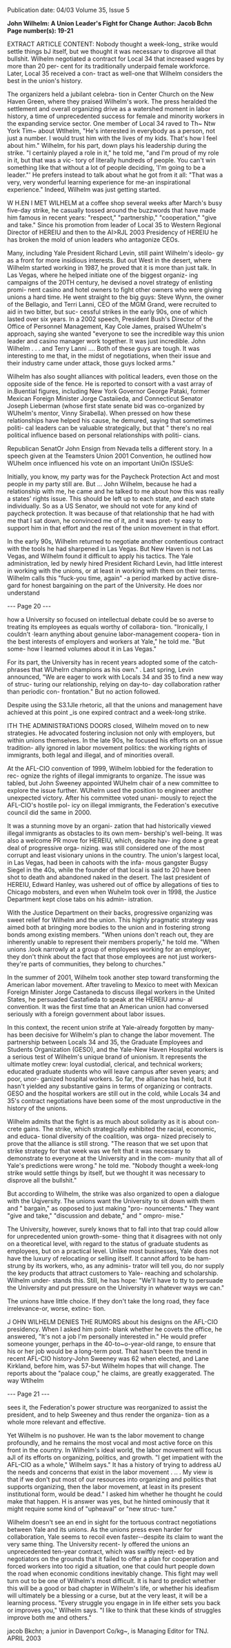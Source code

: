 Publication date: 04/03
Volume 35, Issue 5

**John Wilhelm: A Union Leader's Fight for Change**
**Author: Jacob Bchn**
**Page number(s): 19-21**

EXTRACT ARTICLE CONTENT:
Nobody thought a week-long_ strike would 
settle things bJ itself, but we thought it was 
necessarv to disprove all that bullshit. 
Wilhelm negotiated a contract for Local 34 
that increased wages by more than 20 per-
cent for its traditionally underpaid female 
workforce. Later, Local 35 received a con-
tract as well-one that Wilhelm considers 
the best in the union's history. 


The organizers held a jubilant celebra-
tion in Center Church on the New Haven 
Green, where they praised Wilhelm's work. 
The press heralded the settlement and 
overall organizing drive as a watershed 
moment in labor history, a time of 
unprecedented success for female and 
minority workers in the expanding service 
sector. One member of Local 34 raved to 
Th~ Ntw York Tim~ about Wtlhelm, "He's 
interested in everybody as a person, not 
just a number. I would trust him with the 
lives of my kids. That's how I feel about 
him." Wilhelm, for his part, down plays his 
leadership during the strike. "I certainly 
played a role in it," he told me, "and I'm 
proud of my role in it, but that was a vic-
tory of literally hundreds of people. You 
can't win something like that without a lot 
of people deciding, 'I'm going to be a 
leader."' He prefers instead to talk about 
what he got from it all: "That was a very, 
very wonderful learning experience for 
me-an inspirational experience." Indeed, 
Wilhelm was just getting started. 


W 
H.EN I MET WILHELM at a coffee 
shop several weeks after March's 
busy five-day strike, he casually 
tossed around the buzzwords that have 
made him famous in recent years: 
"respect," "partnership," "cooperation," 
"give and take." Since his promotion from 
leader of Local 35 to Western Regional 
Director of HEREIU and then to the 
AI>RJL 2003 
Presidency of HEREIU he has broken the 
mold of union leaders who antagonize 
CEOs. 


Many, 
including 
Yale 
President 
Richard Levin, still paint Wilhelm's ideolo-
gy as a front for more insidious interests. 
But out West in the desert, where Wilhelm 
started working in 1987, he proved that it is 
more than just talk. In Las Vegas, where he 
helped initiate one of the biggest organiz-
ing campaigns of the 20TH century, he 
devised a novel strategy of enlisting promi-
nent casino and hotel owners to fight other 
owners who were giving unions a hard 
time. He went straight to the big guys: 
Steve Wynn, the owner of the Bellagio, and 
Terri Lanni, CEO of the MGM Grand, 
were recruited to aid in two bitter, but suc-
cessful strikes in the early 90s, one of which 
lasted over six years. In a 2002 speech, 
President Bush's Director of the Office of 
Personnel Management, Kay Cole James, 
praised WUhelm's approach, saying she 
wanted "everyone to see the incredible way 
this union leader and casino manager work 
together. It was just incredible. John 
Wilhelm . . . and Terry Lanni .... Both of 
these guys are tough. It was interesting to 
me that, in the midst of negotiations, when 
their issue and their industry came under 
attack, those guys locked arms." 


Wilhelm has also sought alliances with 
political leaders, even those on the opposite 
side of the fence. He is reported to consort 
with a vast array of in.Buential figures, 
including New York Governor George 
Pataki, former Mexican Foreign Minister 
Jorge Castaiieda, and Connecticut Senator 
Joseph Lieberman (whose first state senate 
bid was co-organized by WUhelm's mentor, 
Vinny Sirabella). When pressed on how 
these relationships have helped his cause, 
he demured, saying that sometimes politi-
cal leaders can be valuable strategically, but 
that " there's no real political influence 
based on personal relationships with politi-
cians. 


Republican SenatOr John Ensign 
from Nevada tells a different story. In a 
speech given at the Teamsters Union 2001 
Convention, he outlined how WUhelm 
once influenced his vote on an important 
UniOn ISSUeS: 

Initially, you know, my party was 
for the Paycheck Protection Act and 
most people in my party still are. 
But ... John Wilhelm, because he 
had a relationship with me, he came 
and he talked to me about how this 
was really a states' rights issue. This 
should be left up to each state, and 
each state individually. So as a US 
Senator, we should not vote for any 
kind of paycheck protection. It was 
because of that relationship that he 
had with me that I sat down, he 
convinced me of it, and it was pret-
ty easy to support him in that effort 
and the rest of the union movement 
in that effort. 


In the early 90s, Wilhelm returned to 
negotiate another contentious contract 
with the tools he had sharpened in Las 
Vegas. But New Haven is not Las Vegas, 
and Wilhelm found it difficult to apply his 
tactics. The Yale administration, led by 
newly hired President Richard Levin, had 
little interest in working with the unions, 
or at least in working with them on their 
terms. Wilhelm calls this "fuck-you time, 
again" -a period marked by active disre-
gard for honest bargaining on the part of 
the University. He does nor understand


--- Page 20 ---

how a University so focused on intellectual 
debate could be so averse to treating its 
employees as equals worthy of collabora-
tion. "Ironically, I couldn't ·learn anything 
about genuine labor-management coopera-
tion in the best interests of employers and 
workers at Yale," he told me. "But some-
how I learned volumes about it in Las 
Vegas." 


For its part, the University has in 
recent years adopted some of the catch-
phrases that WUhelrn champions as his 
own." . Last 
spring, 
Levin 
announced, "We are eager to work with 
Locals 34 and 35 to find a new way of struc-
turing our relationship, relying on day-to-
day collaboration rather than periodic con-
frontation." But no action followed. 


Despite using the S3.1Jle rhetoric, all that the 
unions and management have achieved at 
this point _is one expired contract and a 
week-long strike. 


ITH THE ADMINISTRATIONS DOORS 
closed, Wilhelm moved on to new 
strategies. He advocated fostering 
inclusion not only with employers, but 
within unions themselves. In the late 90s, 
he focused his efforts on an issue tradition-
ally ignored in labor movement politics: 
the working rights of immigrants, both 
legal and illegal, and of minorities overall. 


At the AFL-CIO convention of 1999, 
Wilhelm lobbied for the federation to rec-
ognize the rights of illegal immigrants to 
organize. The issue was tabled, but 
John 
Sweeney 
appointed 
WUhelm chair of a new committee to 
explore the issue further. WUhelrn used the 
position to engineer another unexpected 
victory. After his committee voted unani-
mously to reject the AFL-CIO's hostile pol-
icy on illegal immigrants, the Federation's 
executive council did the same in 2000. 


It was a stunning move by an organi-
zation that had historically viewed illegal 
immigrants as obstacles to its own mem-
bership's well-being. It was also a welcome 
PR move for HEREIU, which, despite hav-
ing done a great deal of progressive orga-
nizing. was still considered one of the most 
corrupt and least visionary unions in the 
country. The union's largest local, in Las 
Vegas, had been in cahoots with the infa-
mous gangster Bugsy Siegel in the 40s, 
while the founder of that local is said to 
20 
have been shot to death and abandoned 
naked in the desert. The last president of 
HEREIU, Edward Hanley, was ushered 
out of office by allegations of ties to 
Chicago 
mobsters, and even when 
Wuhelm took over in 1998, the Justice 
Department kept close tabs on his admin-
istration. 


With the Justice Department on their 
backs, progressive organizing was sweet 
relief for Wilhelm and the union. This 
highly pragmatic strategy was aimed both 
at bringing more bodies to the union and 
in fostering strong bonds among existing 
members. "When unions don't reach out, 
they are inherently unable to represent 
their members properly," he told me. 
"When unions .look narrowly at a group of 
employees working for an employer, they 
don't think about the fact that those 
employees are not just workers-they're 
parts of communities, they belong to 
churches." 


In the summer of 2001, Wilhelm took 
another step toward transforming the 
American labor movement. After traveling 
to Mexico to meet with Mexican Foreign 
Minister Jorge Castaneda to discuss illegal 
workers in the United States, he persuaded 
Castafieda to speak at the HEREIU annu-
al convention. It was the first time that an 
American union had conversed seriously 
with a foreign government about labor 
issues. 


In this context, the recent union strife 
at Yale-already forgotten by many-has 
been decisive for Wilhelm's plan to change 
the labor movement. The partnership 
between Locals 34 and 35, the Graduate 
Employees and Students Organization 
(GESO), and the Yale-New Haven 
Hospital workers is a serious test of 
Wilhelm's unique brand of unionism. It 
represents the ultimate motley crew: loyal 
custodial, clerical, and technical workers; 
educated graduate students who will leave 
campus after seven years; and poor, unor-
ganized hospital workers. So far, the 
alliance has held, but it hasn't yielded any 
substantive gains in terms of organizing or 
contracts. GESO and the hospital workers 
are still out in the cold, while Locals 34 and 
35's contract negotiations have been some 
of the most unproductive in the history of 
the unions. 


Wilhelm admits that the fight is as 
much about solidarity as it is about con-
crete gains. The strike, which strategically 
exhibited the racial, economic, and educa-
tional diversity of the coalition, was orga-
nized precisely to prove that the alliance is 
still strong. "The reason that we set upon 
that strike strategy for that week was we felt 
that it was necessary to demonstrate to 
everyone at the University and in the com-
munity that all of Yale's predictions were 
wrong." he told me. "Nobody thought a 
week-long strike would settle things by 
itself, but we thought it was necessary to 
disprove all the bullshit." 


But according to Wilhelm, the strike 
was also organized to open a dialogue with 
the Uqjversity. The unions want the 
University to sit down with them and " 
bargain," as opposed to just making "pro-
nouncements." They want "give and take," 
"discussion and debate," and " ompro-
mise." 


The University, however, surely 
knows that to fall into that trap could allow 
for unprecedented union growth-some-
thing that it disagrees with not only on a 
theoretical level, with regard to the status of 
graduate students as employees, but on a 
practical level. Unlike most businesses, Yale 
does not have the luxury of relocating or 
selling itself. It cannot afford to be ham-
strung by its workers, who, as any adminis-
trator will tell you, do nor supply the key 
products that attract customers to Yale-
reaching and scholarship. Wilhelm under-
stands this. Still, he has hope: "We'll have 
to tty to persuade the University and put 
pressure on the University in whatever 
ways we can." 


The unions have little 
choice. If they don't take the long road, 
they face irrelevance-or, worse, extinc-
tion. 


J
OHN WILHELM DENIES THE RUMORS 
about his designs on the AFL-CIO 
presidency. When I asked him point-
blank whether he covets the office, he 
answered, "It's not a job I'm personally 
interested in." He would prefer someone 
younger, perhaps in the 40-to~o-year-old 
range, to ensure that his or her job would 
be a long-term post. That hasn't been the 
trend in recent AFL-CIO history-John 
Sweeney was 62 when elected, and Lane 
Kirkland, 
before him, was 57-but 
Wilhelm hopes that will change. The 
reports about the "palace coup," he claims, 
are greatly exaggerated. The way Wtlhelm


--- Page 21 ---

sees it, the Federation's power structure was 
reorganized to assist the president, and to 
help Sweeney and thus render the organiza-
tion as a whole more relevant and effective. 


Yet Wilhelm is no pushover. He wan ts 
the labor movement to change profoundly, 
and he remains the most vocal and most 
active force on this front in the country. In 
Wilhelm's ideal world, the labor movement 
will focus aJI of its efforts on organizing, 
politics, and growth. "I get impatient with 
the AFL-CIO as a whole," Wilhelm says." 
It has a history of trying to address aU the 
needs and concerns that exist in the labor 
movement . .. . My view is that if we don't 
put most of our resources into organizing 
and politics that supports organizing, then 
the labor movement, at least in its present 
institutional form, would be dead." I asked 
him whether he thought he could make 
that happen. H is answer was yes, but he 
hinted ominously that it might require 
some kind of "upheaval" or "new struc-
ture." 


Wilhelm doesn't see an end in sight for 
the tortuous contract negotiations between 
Yale and its unions. As the unions press 
even harder for collaboration, Yale seems to 
recoil even faster--despite its claim to want 
the very same thing. The University recent-
ly offered the unions an unprecedented 
ten-year contract, which was swiftly reject-
ed by negotiators on the grounds that it 
failed to offer a plan for cooperation and 
forced workers into too rigid a situation, 
one that could hurt people down the road 
when economic conditions inevitably 
change. This fight may well turn out to be 
one of Wilhelm's most difficult. It is hard 
to predict whether this will be a good or 
bad chapter in Wilhelm's life, or whether 
his ideafism will ultimately be a blessing or 
a curse, but at the very least, it will be a 
learning process. "Every struggle you 
engage in in life either sets you back or 
improves you," Wilhelm says. "I like to 
think that these kinds of struggles improve 
both me and others." 


jacob Bkchn; a junior in Davenport 
Co/kg~, is Managing Editor for TNJ. 
APRIL 2003